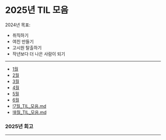 # 2025년 TIL 모음

2024년 목표:

- 취직하기
- 여친 만들기
- 고시원 탈출하기
- 작년보다 더 나은 사람이 되기


---
- [1월](01%2F%211%EC%9B%94_TIL_%EB%AA%A8%EC%9D%8C.md)
- [2월](02%2F%212%EC%9B%94_TIL_%EB%AA%A8%EC%9D%8C.md)
- [3월](03%2F%213%EC%9B%94_TIL_%EB%AA%A8%EC%9D%8C.md)
- [4월](04%2F%214%EC%9B%94_TIL_%EB%AA%A8%EC%9D%8C.md)
- [5월](05%2F%215%EC%9B%94_TIL_%EB%AA%A8%EC%9D%8C.md)
- [6월](06%2F%216%EC%9B%94_TIL_%EB%AA%A8%EC%9D%8C.md)
- [!7월_TIL_모음.md](07%2F%217%EC%9B%94_TIL_%EB%AA%A8%EC%9D%8C.md)
- [!8월_TIL_모음.md](08%2F%218%EC%9B%94_TIL_%EB%AA%A8%EC%9D%8C.md)



### 2025년 회고

---